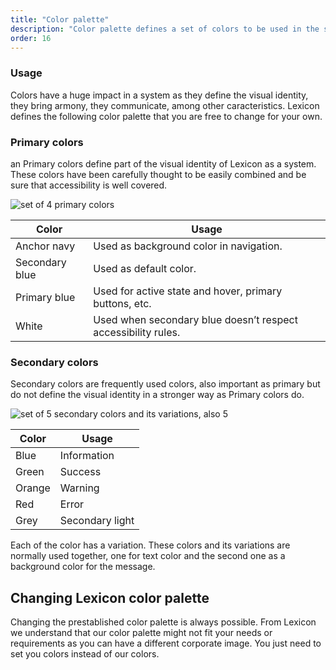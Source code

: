 ```yaml
---
title: "Color palette"
description: "Color palette defines a set of colors to be used in the system. Each of the colors has a meaning and a purpose to create a robust a design system."
order: 16
---
```



### Usage

Colors have a huge impact in a system as they define the visual identity, they bring armony, they communicate, among other caracteristics. Lexicon defines the following color palette that you are free to change for your own.

### Primary colors
an
Primary colors define part of the visual identity of Lexicon as a system. These colors have been carefully thought to be easily combined and be sure that accessibility is well covered.

![set of 4 primary colors](/images/lexicon-1/colorsPrimary.png)

| Color | Usage |
| ---- | ----- |
| Anchor navy | Used as background color in navigation. |
| Secondary blue | Used as default color. |
| Primary blue | Used for active state and hover, primary buttons, etc. |
| White | Used when secondary blue doesn’t respect accessibility rules. |

### Secondary colors

Secondary colors are frequently used colors, also important as primary but do not define the visual identity in a stronger way as Primary colors do.

![set of 5 secondary colors and its variations, also 5](/images/lexicon-1/colorsSecondary.png)

| Color | Usage |
| ----- | ----- |
| Blue | Information |
| Green | Success |
| Orange | Warning |
| Red | Error |
| Grey | Secondary light |

Each of the color has a variation. These colors and its variations are normally used together, one for text color and the second one as a background color for the message.

## Changing Lexicon color palette

Changing the prestablished color palette is always possible. From Lexicon we understand that our color palette might not fit your needs or requirements as you can have a different corporate image. You just need to set you colors instead of our colors.
